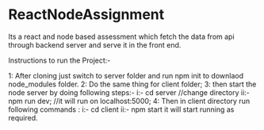 # ReactNodeAssignment
Its a react and node based assessment which fetch the data from api through backend server and serve it in the front end.


Instructions to run the Project:-

1: After cloning just switch to server folder and run npm init to downlaod node_modules folder.
2: Do the same thing for client folder;
3: then start the node server by doing following steps:-
  i:- cd server  //change directory
  ii:- npm run dev;  //it will run on localhost:5000;
4: Then in client directory run following commands :
    i:- cd client
    ii:- npm start
it will start running as required.

